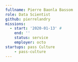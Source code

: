 ```yaml
---
fullname: Pierre Baonla Bassom
role: Data Scientist
github: pierrelandry
missions: 
  - start: '2020-01-13' #
    end: '' 
    status: service
    employer: octo
startups: pass Culture
    - pass-culture
---
```

